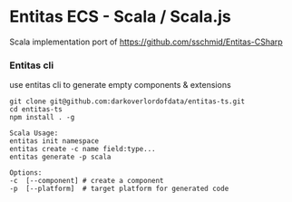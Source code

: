 # Entitas ECS - Scala / Scala.js


Scala implementation port of https://github.com/sschmid/Entitas-CSharp


### Entitas cli
use entitas cli to generate empty components & extensions

    git clone git@github.com:darkoverlordofdata/entitas-ts.git
    cd entitas-ts
    npm install . -g

    Scala Usage:
    entitas init namespace
    entitas create -c name field:type... 
    entitas generate -p scala
    
    Options:
    -c  [--component] # create a component
    -p  [--platform]  # target platform for generated code



